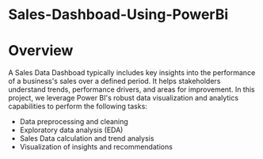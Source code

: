 # Sales-Dashboad-Using-PowerBi
# Overview
A Sales Data Dashboad typically includes key insights into the performance of a business's sales over a defined period. It helps stakeholders understand trends, performance drivers, and areas for improvement.
In this project, we leverage Power BI's robust data visualization and analytics capabilities to perform the following tasks:
-	Data preprocessing and cleaning
-	Exploratory data analysis (EDA)
-	Sales Data calculation and trend analysis
-	Visualization of insights and recommendations

